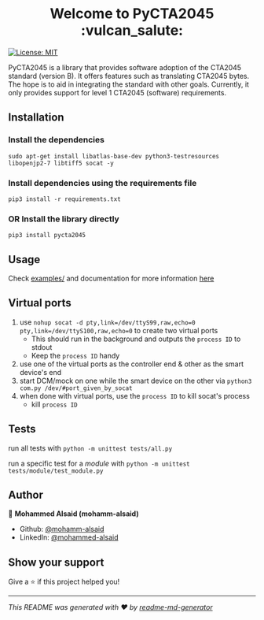 <h1 align='center'>Welcome to PyCTA2045 :vulcan_salute:</h1>
<p>
    <a href="LICENSE">
        <img alt="License: MIT", src="https://img.shields.io/badge/License-MIT-yellow.svg">
    </a>
</p>

PyCTA2045 is a library that provides software adoption of the CTA2045 standard (version B). It offers features such as translating CTA2045 bytes. The hope is to aid in integrating the standard with other goals. Currently, it only provides support for level 1 CTA2045 (software) requirements. 

## Installation
### Install the dependencies
```
sudo apt-get install libatlas-base-dev python3-testresources libopenjp2-7 libtiff5 socat -y 
```
### Install dependencies using the requirements file
```
pip3 install -r requirements.txt
```
### __OR__ Install the library directly
```
pip3 install pycta2045
```
## Usage

Check [examples/](examples/) and documentation for more information [here](doc/)

## Virtual ports
1. use `nohup socat -d pty,link=/dev/ttyS99,raw,echo=0 pty,link=/dev/ttyS100,raw,echo=0` to create two virtual ports
    * This should run in the background and outputs the `process ID` to stdout
    * Keep the `process ID` handy
2. use one of the virtual ports as the controller end & other as the smart device's end
3. start DCM/mock on one while the smart device on the other via `python3 com.py /dev/#port_given_by_socat`
4. when done with virtual ports, use the `process ID` to kill socat's process
    * kill `process ID`

## Tests
run all tests with `python -m unittest tests/all.py`

run a specific test for a _module_ with `python -m unittest tests/module/test_module.py`

## Author

👤 **Mohammed Alsaid (mohamm-alsaid)**

* Github: [@mohamm-alsaid](https://github.com/mohamm-alsaid)
* LinkedIn: [@mohammed-alsaid](https://linkedin.com/in/mohammed-alsaid)

## Show your support

Give a ⭐️ if this project helped you!


***
_This README was generated with ❤️ by [readme-md-generator](https://github.com/kefranabg/readme-md-generator)_